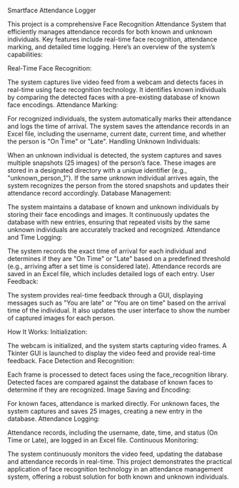 Smartface Attendance Logger 

This project is a comprehensive Face Recognition Attendance System that efficiently manages attendance records for both known and unknown individuals. Key features include real-time face recognition, attendance marking, and detailed time logging. Here’s an overview of the system’s capabilities:

Real-Time Face Recognition:

The system captures live video feed from a webcam and detects faces in real-time using face recognition technology.
It identifies known individuals by comparing the detected faces with a pre-existing database of known face encodings.
Attendance Marking:

For recognized individuals, the system automatically marks their attendance and logs the time of arrival.
The system saves the attendance records in an Excel file, including the username, current date, current time, and whether the person is "On Time" or "Late".
Handling Unknown Individuals:

When an unknown individual is detected, the system captures and saves multiple snapshots (25 images) of the person’s face.
These images are stored in a designated directory with a unique identifier (e.g., "unknown_person_1").
If the same unknown individual arrives again, the system recognizes the person from the stored snapshots and updates their attendance record accordingly.
Database Management:

The system maintains a database of known and unknown individuals by storing their face encodings and images.
It continuously updates the database with new entries, ensuring that repeated visits by the same unknown individuals are accurately tracked and recognized.
Attendance and Time Logging:

The system records the exact time of arrival for each individual and determines if they are "On Time" or "Late" based on a predefined threshold (e.g., arriving after a set time is considered late).
Attendance records are saved in an Excel file, which includes detailed logs of each entry.
User Feedback:

The system provides real-time feedback through a GUI, displaying messages such as "You are late" or "You are on time" based on the arrival time of the individual.
It also updates the user interface to show the number of captured images for each person.

How It Works:
Initialization:

The webcam is initialized, and the system starts capturing video frames.
A Tkinter GUI is launched to display the video feed and provide real-time feedback.
Face Detection and Recognition:

Each frame is processed to detect faces using the face_recognition library.
Detected faces are compared against the database of known faces to determine if they are recognized.
Image Saving and Encoding:

For known faces, attendance is marked directly.
For unknown faces, the system captures and saves 25 images, creating a new entry in the database.
Attendance Logging:

Attendance records, including the username, date, time, and status (On Time or Late), are logged in an Excel file.
Continuous Monitoring:

The system continuously monitors the video feed, updating the database and attendance records in real-time.
This project demonstrates the practical application of face recognition technology in an attendance management system, offering a robust solution for both known and unknown individuals.

